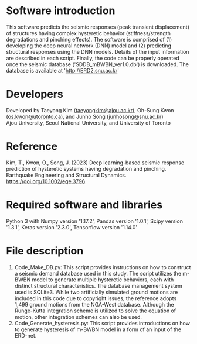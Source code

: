 # Software introduction
This software predicts the seismic responses (peak transient displacement) of structures having complex hysteretic behavior (stiffness/strength degradations and pinching effects). The software is comprised of (1) developing the deep neural network (DNN) model and (2) predicting structural responses using the DNN models. Details of the input information are described in each script. Finally, the code can be properly operated once the seismic database ('SDDB_mBWBN_ver1.0.db') is downloaded. The database is available at 'http://ERD2.snu.ac.kr'

# Developers
Developed by Taeyong Kim (taeyongkim@ajou.ac.kr), Oh-Sung Kwon (os.kwon@utoronto.ca), and Junho Song (junhosong@snu.ac.kr)\
Ajou University, Seoul National University, and University of Toronto

# Reference
Kim, T., Kwon, O., Song, J. (2023) Deep learning-based seismic response prediction of hysteretic systems having degradation and pinching. Earthquake Engineering and Structural Dynamics.
https://doi.org/10.1002/eqe.3796

# Required software and libraries
Python 3 with Numpy version '1.17.2', Pandas version '1.0.1', Scipy version '1.3.1', Keras version '2.3.0', Tensorflow version '1.14.0'

# File description
1. Code_Make_DB.py: This script provides instructions on how to construct a seismic demand database used in this study. The script utilizes the m-BWBN model to generate multiple hysteretic behaviors, each with distinct structural characteristics. The database management system used is SQLite3. While two artificially simulated ground motions are included in this code due to copyright issues, the reference adopts 1,499 ground motions from the NGA-West database. Although the Runge-Kutta integration scheme is utilized to solve the equation of motion, other integration schemes can also be used.
2. Code_Generate_hysteresis.py: This script provides introductions on how to generate hysteresis of m-BWBN model in a form of an input of the ERD-net.
